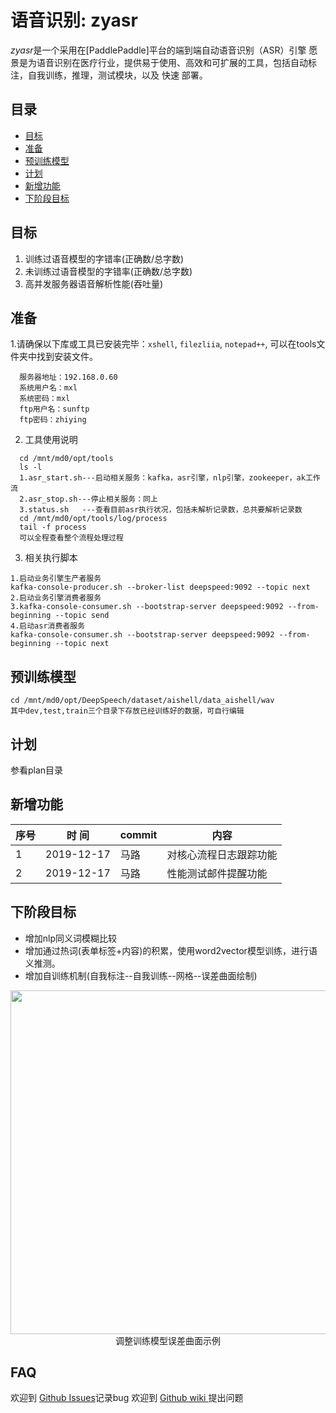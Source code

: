 # 语音识别: zyasr
*zyasr*是一个采用在[PaddlePaddle]平台的端到端自动语音识别（ASR）引擎
愿景是为语音识别在医疗行业，提供易于使用、高效和可扩展的工具，包括自动标注，自我训练，推理，测试模块，以及 快速 部署。

## 目录
- [目标](#目标)
- [准备](#准备)
- [预训练模型](#预训练模型)
- [计划](#计划)
- [新增功能](#新增功能)
- [下阶段目标](#下阶段目标)


## 目标
1. 训练过语音模型的字错率(正确数/总字数)
2. 未训练过语音模型的字错率(正确数/总字数)
3. 高并发服务器语音解析性能(吞吐量)

## 准备
1.请确保以下库或工具已安装完毕：`xshell`, `filezliia`, `notepad++`,  可以在tools文件夹中找到安装文件。
```
  服务器地址：192.168.0.60
  系统用户名：mxl
  系统密码：mxl
  ftp用户名：sunftp
  ftp密码：zhiying
 ```
2. 工具使用说明
```
  cd /mnt/md0/opt/tools
  ls -l
  1.asr_start.sh---启动相关服务：kafka，asr引擎，nlp引擎，zookeeper，ak工作流
  2.asr_stop.sh---停止相关服务：同上
  3.status.sh   ---查看目前asr执行状况，包括未解析记录数，总共要解析记录数
  cd /mnt/md0/opt/tools/log/process 
  tail -f process
  可以全程查看整个流程处理过程
```
3. 相关执行脚本
```
1.启动业务引擎生产者服务
kafka-console-producer.sh --broker-list deepspeed:9092 --topic next
2.启动业务引擎消费者服务
3.kafka-console-consumer.sh --bootstrap-server deepspeed:9092 --from-beginning --topic send
4.启动asr消费者服务
kafka-console-consumer.sh --bootstrap-server deepspeed:9092 --from-beginning --topic next
````
## 预训练模型
```
cd /mnt/md0/opt/DeepSpeech/dataset/aishell/data_aishell/wav
其中dev,test,train三个目录下存放已经训练好的数据，可自行编辑
```
## 计划
参看plan目录

## 新增功能
|  序号  | 时   间  | commit | 内容 |
| ------ | -------   | ----------   | -----------|
| 1       |  2019-12-17 | 马路 | 对核心流程日志跟踪功能 |
| 2       |  2019-12-17 | 马路 | 性能测试邮件提醒功能 |
## 下阶段目标
- 增加nlp同义词模糊比较
- 增加通过热词(表单标签+内容)的积累，使用word2vector模型训练，进行语义推测。
- 增加自训练机制(自我标注--自我训练--网格--误差曲面绘制)
<p align="center">
<img src="doc/images/tuning_error_surface.png" width=550>
<br/>调整训练模型误差曲面示例
</p>

## FAQ
欢迎到 [Github Issues](https://github.com/maxiaolu19710219/asr-test/issues)记录bug
欢迎到 [Github wiki  ](https://github.com/maxiaolu19710219/asr-test/wiki)提出问题


